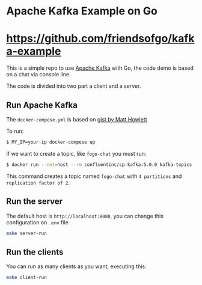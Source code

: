 # Apache Kafka Example on Go
# https://github.com/friendsofgo/kafka-example

This is a simple repo to use [Apache Kafka](https://kafka.apache.org/) with Go, the code demo is based on a chat via
console line.

The code is divided into two part a client and a server.

## Run Apache Kafka

The `docker-compose.yml` is based on [gist by Matt Howlett](https://gist.githubusercontent.com/mhowlett/14f70af1a5b44fba80c9d1857a44bb98/raw/c0e6b15cf63801037cde9eb8987dbf767f7d06a2/docker-compose.yml) 

To run:

```sh
$ MY_IP=your-ip docker-compose up
```

If we want to create a topic, like `fogo-chat` you must run:

```sh
$ docker run --net=host --rm confluentinc/cp-kafka:5.0.0 kafka-topics --create --topic fogo-chat --partitions 4 --replication-factor 2 --if-not-exists --zookeeper localhost:32181
```

This command creates a topic named `fogo-chat` with `4 partitions` and `replication factor of 2`.

## Run the server

The default host is `http://localhost:8080`, you can change this configuration on `.env` file

```sh
make server-run
```

## Run the clients

You can run as many clients as you want, executing this:

```sh
make client-run
```